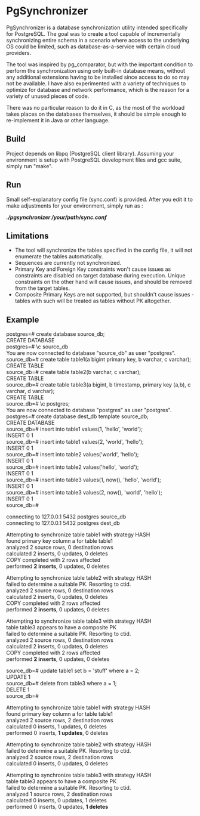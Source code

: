 # PgSynchronizer

PgSynchronizer is a database synchronization utility intended specifically for
PostgreSQL. The goal was to create a tool capable of incrementally synchronizing
entire schema in a scenario where access to the underlying OS could be limited,
such as database-as-a-service with certain cloud providers.

The tool was inspired by pg_comparator, but with the important condition to
perform the synchronization using only built-in database means, without any
additional extensions having to be installed since access to do so may not
be available. I have also experimented with a variety of techniques to optimize
for database and network performance, which is the reason for a variety of
unused pieces of code.

There was no particular reason to do it in C, as the most of the workload takes
places on the databases themselves, it should be simple enough to re-implement
it in Java or other language.

## Build

Project depends on libpq (PostgreSQL client library). Assuming your environment
is setup with PostgreSQL development files and gcc suite, simply run "make".


## Run

Small self-explanatory config file (sync.conf) is provided. After you edit it
to make adjustments for your environment, simply run as :

***./pgsynchronizer /your/path/sync.conf***

## Limitations

* The tool will synchronize the tables specified in the config file, it will not
enumerate the tables automatically. 
* Sequences are currently not synchronized.
* Primary Key and Foreign Key constraints won't cause issues as constraints
are disabled on target database during execution. Unique constraints on the other
hand will cause issues, and should be removed from the target tables.
* Composite Primary Keys are not supported, but shouldn't cause issues - tables
with such will be treated as tables without PK altogether.

## Example

postgres=# create database source_db;  
CREATE DATABASE  
postgres=# \c source_db   
You are now connected to database "source_db" as user "postgres".  
source_db=# create table table1(a bigint primary key, b varchar, c varchar);  
CREATE TABLE  
source_db=# create table table2(b varchar, c varchar);  
CREATE TABLE  
source_db=# create table table3(a bigint, b timestamp, primary key (a,b), c varchar, d varchar);  
CREATE TABLE  
source_db=# \c postgres;  
You are now connected to database "postgres" as user "postgres".  
postgres=# create database dest_db template source_db;  
CREATE DATABASE  
source_db=# insert into table1 values(1, 'hello', 'world');  
INSERT 0 1  
source_db=# insert into table1 values(2, 'world', 'hello');  
INSERT 0 1  
source_db=# insert into table2 values('world', 'hello');  
INSERT 0 1  
source_db=# insert into table2 values('hello', 'world');  
INSERT 0 1  
source_db=# insert into table3 values(1, now(), 'hello', 'world');  
INSERT 0 1  
source_db=# insert into table3 values(2, now(), 'world', 'hello');  
INSERT 0 1  
source_db=#  

connecting to 127.0.0.1 5432 postgres source_db  
connecting to 127.0.0.1 5432 postgres dest_db  

Attempting to synchronize table table1 with strategy HASH  
found primary key column a for table table1  
analyzed 2 source rows, 0 destination rows  
calculated 2 inserts, 0 updates, 0 deletes  
COPY completed with 2 rows affected  
performed **2 inserts**, 0 updates, 0 deletes  

Attempting to synchronize table table2 with strategy HASH  
failed to determine a suitable PK. Resorting to ctid.  
analyzed 2 source rows, 0 destination rows  
calculated 2 inserts, 0 updates, 0 deletes  
COPY completed with 2 rows affected  
performed **2 inserts**, 0 updates, 0 deletes  

Attempting to synchronize table table3 with strategy HASH  
table table3 appears to have a composite PK  
failed to determine a suitable PK. Resorting to ctid.  
analyzed 2 source rows, 0 destination rows  
calculated 2 inserts, 0 updates, 0 deletes  
COPY completed with 2 rows affected  
performed **2 inserts**, 0 updates, 0 deletes  

source_db=# update table1 set b = 'stuff' where a = 2;  
UPDATE 1  
source_db=# delete from table3 where a = 1;  
DELETE 1  
source_db=#  

Attempting to synchronize table table1 with strategy HASH  
found primary key column a for table table1  
analyzed 2 source rows, 2 destination rows  
calculated 0 inserts, 1 updates, 0 deletes  
performed 0 inserts, **1 updates**, 0 deletes  

Attempting to synchronize table table2 with strategy HASH  
failed to determine a suitable PK. Resorting to ctid.  
analyzed 2 source rows, 2 destination rows  
calculated 0 inserts, 0 updates, 0 deletes  

Attempting to synchronize table table3 with strategy HASH  
table table3 appears to have a composite PK  
failed to determine a suitable PK. Resorting to ctid.  
analyzed 1 source rows, 2 destination rows  
calculated 0 inserts, 0 updates, 1 deletes  
performed 0 inserts, 0 updates, **1 deletes**  
